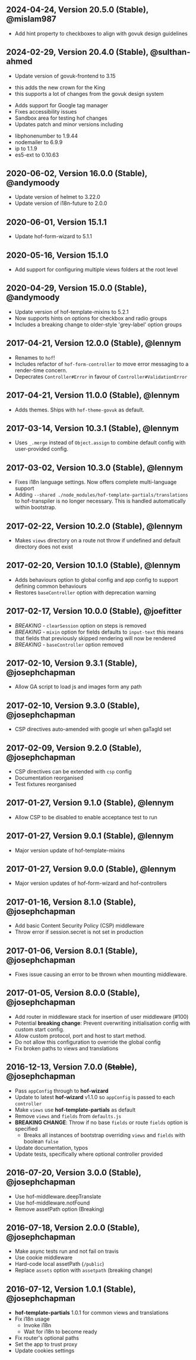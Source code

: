 ## 2024-04-24, Version 20.5.0 (Stable), @mislam987
* Add hint property to checkboxes to align with govuk design guidelines

## 2024-02-29, Version 20.4.0 (Stable), @sulthan-ahmed
* Update version of govuk-frontend to 3.15
- this adds the new crown for the King
- this supports a lot of changes from the govuk design system
* Adds support for Google tag manager
* Fixes accessibility issues
* Sandbox area for testing hof changes
* Updates patch and minor versions including
- libphonenumber to 1.9.44
- nodemailer to 6.9.9
- ip to 1.1.9
- es5-ext to 0.10.63

## 2020-06-02, Version 16.0.0 (Stable), @andymoody
* Update version of helmet to 3.22.0
* Update version of i18n-future to 2.0.0

## 2020-06-01, Version 15.1.1
* Update hof-form-wizard to 5.1.1

## 2020-05-16, Version 15.1.0
* Add support for configuring multiple views folders at the root level 

## 2020-04-29, Version 15.0.0 (Stable), @andymoody
* Update version of hof-template-mixins to 5.2.1
* Now supports hints on options for checkbox and radio groups
* Includes a breaking change to older-style 'grey-label' option groups

## 2017-04-21, Version 12.0.0 (Stable), @lennym
* Renames to `hof`!
* Includes refactor of `hof-form-controller` to move error messaging to a render-time concern.
* Depecrates `Controller#Error` in favour of `Controller#ValidationError`

## 2017-04-21, Version 11.0.0 (Stable), @lennym
* Adds themes. Ships with `hof-theme-govuk` as default.

## 2017-03-14, Version 10.3.1 (Stable), @lennym
* Uses `_.merge` instead of `Object.assign` to combine default config with user-provided config.

## 2017-03-02, Version 10.3.0 (Stable), @lennym
* Fixes i18n language settings. Now offers complete multi-language support
* Adding `--shared ./node_modules/hof-template-partials/translations` to hof-transpiler is no longer necessary. This is handled automatically within bootstrap.

## 2017-02-22, Version 10.2.0 (Stable), @lennym
* Makes `views` directory on a route not throw if undefined and default directory does not exist

## 2017-02-20, Version 10.1.0 (Stable), @lennym
* Adds behaviours option to global config and app config to support defining common behaviours
* Restores `baseController` option with deprecation warning

## 2017-02-17, Version 10.0.0 (Stable), @joefitter
* _BREAKING_ - `clearSession` option on steps is removed
* _BREAKING_ - `mixin` option for fields defaults to `input-text` this means that fields that previously skipped rendering will now be rendered
* _BREAKING_ - `baseController` option removed

## 2017-02-10, Version 9.3.1 (Stable), @josephchapman
* Allow GA script to load js and images form any path

## 2017-02-10, Version 9.3.0 (Stable), @josephchapman
* CSP directives auto-amended with google url when gaTagId set

## 2017-02-09, Version 9.2.0 (Stable), @josephchapman
* CSP directives can be extended with `csp` config
* Documentation reorganised
* Test fixtures reorganised

## 2017-01-27, Version 9.1.0 (Stable), @lennym
* Allow CSP to be disabled to enable acceptance test to run

## 2017-01-27, Version 9.0.1 (Stable), @lennym
* Major version update of hof-template-mixins

## 2017-01-27, Version 9.0.0 (Stable), @lennym
* Major version updates of hof-form-wizard and hof-controllers

## 2017-01-16, Version 8.1.0 (Stable), @josephchapman
* Add basic Content Security Policy (CSP) middleware
* Throw error if session.secret is not set in production

## 2017-01-06, Version 8.0.1 (Stable), @josephchapman
* Fixes issue causing an error to be thrown when mounting middleware.

## 2017-01-05, Version 8.0.0 (Stable), @josephchapman
* Add router in middleware stack for insertion of user middleware (#100)
* Potential **breaking change**: Prevent overwriting initialisation config with custom start config.
* Allow custom protocol, port and host to start method.
* Do not allow this configuration to override the global config
* Fix broken paths to views and translations

## 2016-12-13, Version 7.0.0 (~~Stable~~), @josephchapman
* Pass `appConfig` through to **hof-wizard**
* Update to latest **hof-wizard** v1.1.0 so `appConfig` is passed to each `controller`
* Make `views` use **hof-template-partials** as default
* Remove `views` and `fields` from `defaults.js`
* **BREAKING CHANGE**: Throw if no base `fields` or route `fields` option is specified
  * Breaks all instances of bootstrap overriding `views` and `fields` with boolean `false`
* Update documentation, typos
* Update tests, specifically where optional controller provided

## 2016-07-20, Version 3.0.0 (Stable), @josephchapman
* Use hof-middleware.deepTranslate
* Use hof-middleware.notFound
* Remove assetPath option (Breaking)

## 2016-07-18, Version 2.0.0 (Stable), @josephchapman
* Make async tests run and not fail on travis
* Use cookie middleware
* Hard-code local assetPath (`/public`)
* Replace `assets` option with `assetpath` (breaking change)

## 2016-07-12, Version 1.0.1 (Stable), @josephchapman
* **hof-template-partials** 1.0.1 for common views and translations
* Fix i18n usage
  * Invoke i18n
  * Wait for i18n to become ready
* Fix router's optional paths
* Set the app to trust proxy
* Update cookies settings

